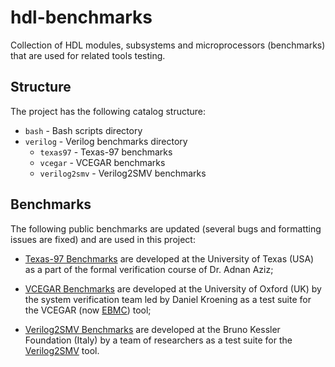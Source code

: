 # hdl-benchmarks

Collection of HDL modules, subsystems and microprocessors (benchmarks) that are used for related tools testing.

## Structure

The project has the following catalog structure:

 - `bash` - Bash scripts directory
 - `verilog` - Verilog benchmarks directory
   - `texas97` - Texas-97 benchmarks
   - `vcegar` - VCEGAR benchmarks
   - `verilog2smv` - Verilog2SMV benchmarks

## Benchmarks

The following public benchmarks are updated (several bugs and formatting issues are fixed) and are used in this project:

 - [Texas-97 Benchmarks](https://ptolemy.berkeley.edu/projects/embedded/research/vis/texas-97) are developed at the University of Texas (USA) as a part of the formal verification course of Dr. Adnan Aziz;

 - [VCEGAR Benchmarks](http://www.cprover.org/hardware/benchmarks/vcegar-benchmarks.tgz) are developed at the University of Oxford (UK) by the system verification team led by Daniel Kroening as a test suite for the VCEGAR (now [EBMC](http://www.cprover.org/ebmc/)) tool;

 - [Verilog2SMV Benchmarks](https://es-static.fbk.eu/tools/verilog2smv/dload/date2016-experiments.tar.bz2) are developed at the Bruno Kessler Foundation (Italy) by a team of researchers as a test suite for the [Verilog2SMV](https://es-static.fbk.eu/tools/verilog2smv/) tool.
